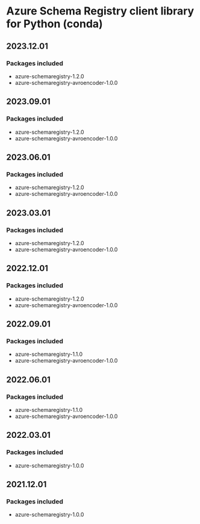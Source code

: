 # Azure Schema Registry client library for Python (conda)

## 2023.12.01

### Packages included

- azure-schemaregistry-1.2.0
- azure-schemaregistry-avroencoder-1.0.0

## 2023.09.01

### Packages included

- azure-schemaregistry-1.2.0
- azure-schemaregistry-avroencoder-1.0.0

## 2023.06.01

### Packages included

- azure-schemaregistry-1.2.0
- azure-schemaregistry-avroencoder-1.0.0

## 2023.03.01

### Packages included

- azure-schemaregistry-1.2.0
- azure-schemaregistry-avroencoder-1.0.0

## 2022.12.01

### Packages included

- azure-schemaregistry-1.2.0
- azure-schemaregistry-avroencoder-1.0.0

## 2022.09.01

### Packages included

- azure-schemaregistry-1.1.0
- azure-schemaregistry-avroencoder-1.0.0

## 2022.06.01

### Packages included

- azure-schemaregistry-1.1.0
- azure-schemaregistry-avroencoder-1.0.0

## 2022.03.01

### Packages included

- azure-schemaregistry-1.0.0

## 2021.12.01

### Packages included

- azure-schemaregistry-1.0.0
